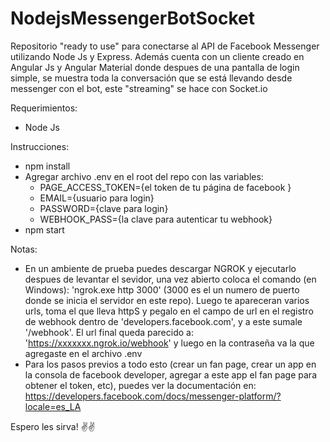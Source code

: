 # NodejsMessengerBotSocket
Repositorio "ready to use" para conectarse al API de Facebook Messenger utilizando Node Js y Express. Además cuenta con un cliente creado en Angular Js y Angular Material donde despues de una pantalla de login simple, se muestra toda la conversación que se está llevando desde messenger con el bot, este "streaming" se hace con Socket.io

Requerimientos:
- Node Js

Instrucciones:

- npm install
- Agregar archivo .env en el root del repo con las variables:
  - PAGE_ACCESS_TOKEN={el token de tu página de facebook }
  - EMAIL={usuario para login}
  - PASSWORD={clave para login}
  - WEBHOOK_PASS={la clave para autenticar tu webhook}
- npm start

Notas: 
- En un ambiente de prueba puedes descargar NGROK y ejecutarlo despues de levantar el sevidor, una vez abierto coloca el comando (en Windows): 'ngrok.exe http 3000' (3000 es el un numero de puerto donde se inicia el servidor en este repo). Luego te apareceran varios urls, toma el que lleva httpS y pegalo en el campo de url en el registro de webhook dentro de 'developers.facebook.com', y a este sumale '/webhook'. El url final queda parecido a: 'https://xxxxxxx.ngrok.io/webhook' y luego en la contraseña va la que agregaste en el archivo .env 
- Para los pasos previos a todo esto (crear un fan page, crear un app en la consola de facebook developer, agregar a este app el fan page para obtener el token, etc), puedes ver la documentación en: https://developers.facebook.com/docs/messenger-platform/?locale=es_LA

Espero les sirva! ✌️✌️
